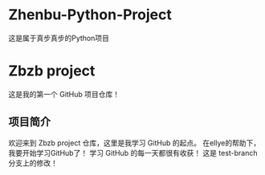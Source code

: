 # Zhenbu-Python-Project
这是属于真步真步的Python项目
# Zbzb project

这是我的第一个 GitHub 项目仓库！

## 项目简介

欢迎来到 Zbzb project 仓库，这里是我学习 GitHub 的起点。
在ellye的帮助下，我要开始学习GitHub了！
学习 GitHub 的每一天都很有收获！
这是 test-branch 分支上的修改！
